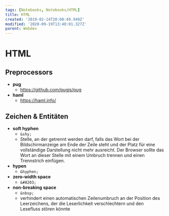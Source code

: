 ```yaml
---
tags: [Notebooks, Notebooks/HTML]
title: HTML
created: '2019-02-14T20:08:49.949Z'
modified: '2020-09-19T13:40:01.327Z'
parent: Webdev
---
```


# HTML

## Preprocessors
- **pug**
  - <https://github.com/pugjs/pug>
- **haml**
  - <https://haml.info/>

## Zeichen & Entitäten
- **soft hyphen**
  - `&shy;`
  - Stelle, an der getrennt werden darf, falls das Wort bei der Bildschirmanzeige am Ende der Zeile steht und der Platz für eine vollständige Darstellung nicht mehr ausreicht. Der Browser sollte das Wort an dieser Stelle mit einem Umbruch trennen und einen Trennstrich einfügen.
- **hypen**
  - `&hyphen;`
- **zero-width space**
  - `&#8203;`
- **non-breaking space**
  - `&nbsp;`
  - verhindert einen automatischen Zeilenumbruch an der Position des Leerzeichens, der die Leserlichkeit verschlechtern und den Lesefluss stören könnte
